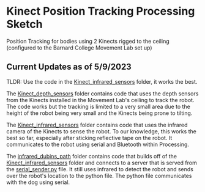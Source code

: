 # Kinect Position Tracking Processing Sketch
Position Tracking for bodies using 2 Kinects rigged to the ceiling (configured to the Barnard College Movement Lab set up)

## Current Updates as of 5/9/2023
TLDR: Use the code in the [Kinect_infrared_sensors](https://github.com/SamIAm2000/Kinect-Position-Tracking-Processing-Sketch/tree/main/Kinect_infrared_sensors) folder, it works the best.

The [Kinect_depth_sensors](https://github.com/SamIAm2000/Kinect-Position-Tracking-Processing-Sketch/tree/main/Kinect_depth_sensors) folder contains code that uses the depth sensors from the Kinects installed in the Movement Lab's ceiling to track the robot. The code works but the tracking is limited to a very small area due to the height of the robot being very small and the Kinects being prone to tilting.

The [Kinect_infrared_sensors](https://github.com/SamIAm2000/Kinect-Position-Tracking-Processing-Sketch/tree/main/Kinect_infrared_sensors) folder contains code that uses the infrared camera of the Kinects to sense the robot. To our knowledge, this works the best so far, especially after sticking reflective tape on the robot. It communicates to the robot using serial and Bluetooth within Processing.

The [infrared_dubins_path](https://github.com/SamIAm2000/Kinect-Position-Tracking-Processing-Sketch/tree/main/infrared_dubins_path) folder contains code that builds off of the [Kinect_infrared_sensors](https://github.com/SamIAm2000/Kinect-Position-Tracking-Processing-Sketch/tree/main/Kinect_infrared_sensors) folder and connects to a server that is served from the [serial_sender.py](https://github.com/SamIAm2000/Kinect-Position-Tracking-Processing-Sketch/blob/main/serial_sender.py) file. It still uses infrared to detect the robot and sends over the robot's location to the python file. The python file communicates with the dog using serial.

